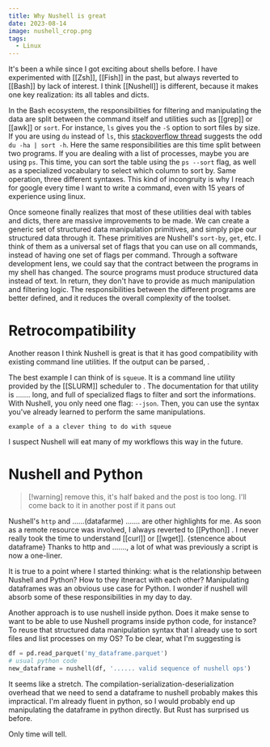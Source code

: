 ```yaml
---
title: Why Nushell is great
date: 2023-08-14
image: nushell_crop.png
tags:
  - Linux
---
```



It's been a while since I got exciting about shells before. I have experimented with
[[Zsh]], [[Fish]] in the past, but always reverted to [[Bash]] by lack of interest. I
think [[Nushell]] is different, because it makes one key realization: its all tables and
dicts. 

In the Bash ecosystem, the responsibilities for filtering and manipulating the data are
split between the command itself and utilities such as [[grep]] or [[awk]] or `sort`.
For instance, `ls` gives you the `-S` option to sort files by size. If you are using
`du` instead of `ls`, this [stackoverflow
thread](https://superuser.com/questions/368784/how-can-i-sort-all-files-by-size-in-a-directory)
suggests the odd `du -ha | sort -h`. Here the same responsibilities are this time split
between two programs. If you are dealing with a list of processes, maybe you are using
`ps`. This time, you can sort the table using the `ps --sort` flag, as  well as a
specialized vocabulary to select which column to sort by. Same operation, three
different syntaxes. This kind of incongruity is why I reach for google every time I want
to write a command, even with 15 years of experience using linux.

Once someone finally realizes that most of these utilities deal with tables and dicts,
there are massive improvements to be made. We can create a generic set of structured
data manipulation primitives, and simply pipe our structured data through it. These
primitives are Nushell's `sort-by`, `get`, etc. I think of them as a universal set of
flags that you can use on all commands, instead of having one set of flags per command.
Through a software development lens, we could say that the contract between the programs
in my shell has changed. The source programs must produce structured data instead of
text. In return, they don't have to provide as much manipulation and filtering logic.
The responsibilities between the different programs are better defined, and it reduces
the overall complexity of the toolset. 

# Retrocompatibility

Another reason I think Nushell is great is that it has good compatibility with existing
command line utilities. If the output can be parsed, . 

The best example I can think of is `squeue`. It is a command line utility provided by
the [[SLURM]] scheduler to . The documentation for that utility is ....... long, and
full of specialized flags to filter and sort the informations. With Nushell, you only
need one flag: `--json`. Then, you can use the syntax you've already learned to perform
the same manipulations.

```
example of a a clever thing to do with squeue
```
I suspect Nushell will eat many of my workflows this way in the future. 

# Nushell and Python

>[!warning] remove this, it's half baked and the post is too long. I'll come back to it in another post if it pans out

Nushell's `http` and ......(datafarme) ....... are other highlights for me. As soon as a
remote resource was involved, I always reverted to [[Python]] . I never really took the
time to understand [[curl]] or [[wget]]. {stencence about dataframe} Thanks to http and
......., a lot of what was previously a script is now a one-liner. 

It is true to a point where I started thinking: what is the relationship between Nushell
and Python? How to they itneract with each other? Manipulating dataframes was an obvious
use case for Python. I wonder if nushell will absorb some of these responsibilities in
my day to day. 

Another approach is to use nushell inside python. Does it make sense to want to be able
to use Nushell programs inside python code, for instance? To reuse that structured data
manipulation syntax that I already use to sort files and list processes on my OS? To be
clear, what I'm suggesting is
```python
df = pd.read_parquet('my_dataframe.parquet')
# usual python code
new_dataframe = nushell(df, '...... valid sequence of nushell ops')
```

It seems like a stretch. The compilation-serialization-deserialization overhead that we
need to send a dataframe to nushell probably makes this impractical. I'm already fluent
in python, so I would probably end up manipulating the dataframe in python directly. But
Rust has surprised us before.

Only time will tell.

